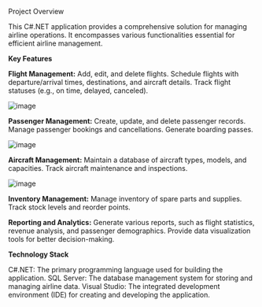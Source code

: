 Project Overview

This C#.NET application provides a comprehensive solution for managing airline operations. It encompasses various functionalities essential for efficient airline management.

**Key Features**

**Flight Management:**
Add, edit, and delete flights.
Schedule flights with departure/arrival times, destinations, and aircraft details.
Track flight statuses (e.g., on time, delayed, canceled).

![image](https://github.com/user-attachments/assets/76bcf56d-90a9-40cc-8e07-0d3022187185)

**Passenger Management:**
Create, update, and delete passenger records.
Manage passenger bookings and cancellations.
Generate boarding passes.

![image](https://github.com/user-attachments/assets/5333ac0f-858c-444d-8966-6d6c2cc8d4f2)


**Aircraft Management:**
Maintain a database of aircraft types, models, and capacities.
Track aircraft maintenance and inspections.

![image](https://github.com/user-attachments/assets/8c030ad3-6b33-4227-b165-0e4d68a6f0aa)


**Inventory Management:**
Manage inventory of spare parts and supplies.
Track stock levels and reorder points.

**Reporting and Analytics:**
Generate various reports, such as flight statistics, revenue analysis, and passenger demographics.
Provide data visualization tools for better decision-making.


**Technology Stack**

C#.NET: The primary programming language used for building the application.
SQL Server: The database management system for storing and managing airline data.
Visual Studio: The integrated development environment (IDE) for creating and developing the application.
